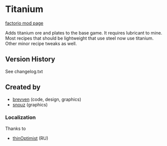 # Titanium

[factorio mod page](https://mods.factorio.com/mod/bztitanium)

Adds titanium ore and plates to the base game. It requires lubricant to mine.
Most recipes that should be lightweight that use steel now use titanium. Other minor recipe tweaks as well.

## Version History
See changelog.txt

## Created by

- [brevven](https://mods.factorio.com/user/brevven) (code, design, graphics)
- [snouz](https://github.com/snouz) (graphics)

### Localization
Thanks to 

- [thinOptimist](https://mods.factorio.com/user/thinOptimist) (RU)

